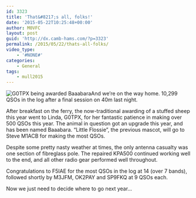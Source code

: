 ```yaml
---
id: 3323
title: 'That&#8217;s all, folks!'
date: '2015-05-22T10:25:48+00:00'
author: M0VFC
layout: post
guid: 'http://dx.camb-hams.com/?p=3323'
permalink: /2015/05/22/thats-all-folks/
video_type:
    - '#NONE#'
categories:
    - General
tags:
    - mull2015
---
```


![G0TPX being awarded Baaabara](http://dx.camb-hams.com/wp-content/uploads/2015/05/IMG_0402-300x196.jpg)And we’re on the way home. 10,299 QSOs in the log after a final session on 40m last night.

After breakfast on the ferry, the now-traditional awarding of a stuffed sheep this year went to Linda, G0TPX, for her fantastic patience in making over 500 QSOs this year. The animal in question got an upgrade this year, and has been named Baaabara. “Little Flossie”, the previous mascot, will go to Steve M1ACB for making the most QSOs.

Despite some pretty nasty weather at times, the only antenna casualty was one section of fibreglass pole. The repaired KPA500 continued working well to the end, and all other radio gear performed well throughout.

Congratulations to F5IAE for the most QSOs in the log at 14 (over 7 bands), followed shortly by M3JFM, OK2PAY and SP9FKQ at 9 QSOs each.

Now we just need to decide where to go next year…
